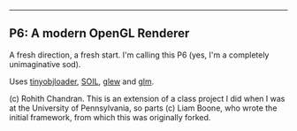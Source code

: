 -------------------------------------------------------------------------------
P6: A modern OpenGL Renderer
-------------------------------------------------------------------------------
A fresh direction, a fresh start. I'm calling this P6 (yes, I'm a completely unimaginative sod).

Uses [tinyobjloader](http://syoyo.github.io/tinyobjloader/), [SOIL](http://lonesock.net/soil.html), [glew](http://glew.sourceforge.net/) and [glm](http://glm.g-truc.net/).

(c) Rohith Chandran. This is an extension of a class project I did when I was at the University of Pennsylvania, so parts (c) Liam Boone, who wrote the initial framework, from which this was originally forked.
